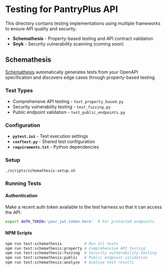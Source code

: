# Testing for PantryPlus API

This directory contains testing implementations using multiple frameworks to ensure API quality and security.
- **Schemathesis** - Property-based testing and API contract validation
- **Snyk** - Security vulnerability scanning (coming soon)

## Schemathesis
[Schemathesis](https://schemathesis.readthedocs.io/en/stable/) automatically generates tests from your OpenAPI specification and discovers edge cases through property-based testing.

### Test Types
- Comprehensive API testing - `test_property_based.py`
- Security vulnerability testing - `test_fuzzing.py`
- Public endpoint validation - `test_public_endpoints.py`

### Configuration
- **`pytest.ini`** - Test execution settings
- **`conftest.py`** - Shared test configuration
- **`requirements.txt`** - Python dependencies

### Setup
```bash
./scripts/schemathesis-setup.sh
```

### Running Tests

#### Authentication
Make a recent auth token available to the test harness so that it can access the API.

```sh
export AUTH_TOKEN='your.jwt.token.here'  # For protected endpoints
```

#### NPM Scripts
```sh
npm run test:schemathesis          # Run all tests
npm run test:schemathesis:property # Comprehensive API testing
npm run test:schemathesis:fuzzing  # Security vulnerability testing
npm run test:schemathesis:public   # Public endpoint validation
npm run test:schemathesis:analyze  # Analyze test results
```